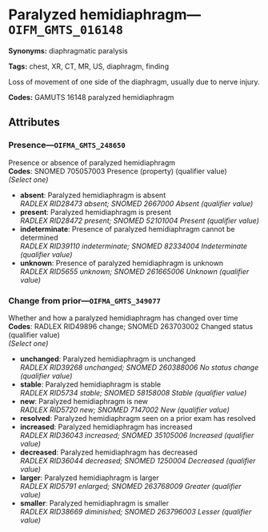 # Paralyzed hemidiaphragm—`OIFM_GMTS_016148`

**Synonyms:** diaphragmatic paralysis

**Tags:** chest, XR, CT, MR, US, diaphragm, finding

Loss of movement of one side of the diaphragm, usually due to nerve injury.

**Codes:** GAMUTS 16148 paralyzed hemidiaphragm

## Attributes

### Presence—`OIFMA_GMTS_248650`

Presence or absence of paralyzed hemidiaphragm  
**Codes**: SNOMED 705057003 Presence (property) (qualifier value)  
*(Select one)*

- **absent**: Paralyzed hemidiaphragm is absent  
_RADLEX RID28473 absent; SNOMED 2667000 Absent (qualifier value)_
- **present**: Paralyzed hemidiaphragm is present  
_RADLEX RID28472 present; SNOMED 52101004 Present (qualifier value)_
- **indeterminate**: Presence of paralyzed hemidiaphragm cannot be determined  
_RADLEX RID39110 indeterminate; SNOMED 82334004 Indeterminate (qualifier value)_
- **unknown**: Presence of paralyzed hemidiaphragm is unknown  
_RADLEX RID5655 unknown; SNOMED 261665006 Unknown (qualifier value)_

### Change from prior—`OIFMA_GMTS_349077`

Whether and how a paralyzed hemidiaphragm has changed over time  
**Codes**: RADLEX RID49896 change; SNOMED 263703002 Changed status (qualifier value)  
*(Select one)*

- **unchanged**: Paralyzed hemidiaphragm is unchanged  
_RADLEX RID39268 unchanged; SNOMED 260388006 No status change (qualifier value)_
- **stable**: Paralyzed hemidiaphragm is stable  
_RADLEX RID5734 stable; SNOMED 58158008 Stable (qualifier value)_
- **new**: Paralyzed hemidiaphragm is new  
_RADLEX RID5720 new; SNOMED 7147002 New (qualifier value)_
- **resolved**: Paralyzed hemidiaphragm seen on a prior exam has resolved  
- **increased**: Paralyzed hemidiaphragm has increased  
_RADLEX RID36043 increased; SNOMED 35105006 Increased (qualifier value)_
- **decreased**: Paralyzed hemidiaphragm has decreased  
_RADLEX RID36044 decreased; SNOMED 1250004 Decreased (qualifier value)_
- **larger**: Paralyzed hemidiaphragm is larger  
_RADLEX RID5791 enlarged; SNOMED 263768009 Greater (qualifier value)_
- **smaller**: Paralyzed hemidiaphragm is smaller  
_RADLEX RID38669 diminished; SNOMED 263796003 Lesser (qualifier value)_